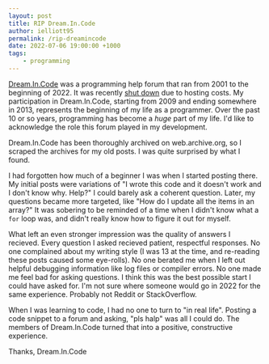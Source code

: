 ```yaml
---
layout: post
title: RIP Dream.In.Code
author: ielliott95
permalink: /rip-dreamincode
date: 2022-07-06 19:00:00 +1000
tags:
    - programming
---
```


[Dream.In.Code](https://web.archive.org/web/20220105235917/https://www.dreamincode.net/) was a
programming help forum that ran from 2001 to the beginning of 2022. It was recently [shut
down](https://web.archive.org/web/20220116161045/https://www.dreamincode.net/forums/topic/421898-dreamincode-shutting-down/)
due to hosting costs. My participation in Dream.In.Code, starting from 2009 and ending somewhere in
2013, represents the beginning of my life as a programmer. Over the past 10 or so years, programming
has become a *huge* part of my life. I'd like to acknowledge the role this forum played in my development.

Dream.In.Code has been thoroughly archived on web.archive.org, so I scraped
the archives for my old posts. I was quite surprised by what I found. 

I had forgotten how much of a beginner I was when I started posting there. 
My initial posts
were variations of "I wrote this code and it doesn't work and I don't know why. Help?" 
I could barely ask a coherent question.
Later, my questions became more targeted, like "How do I update all the items in an array?"
It was sobering to be reminded of a time when I didn't know what a `for` loop was, and didn't really
know how to figure it out for myself.

What left an even stronger impression was the quality of answers I recieved. Every question I asked
recieved patient, respectful responses. No one complained about my writing style (I was 13 at the time, and re-reading
these posts caused some eye-rolls). No one berated me when I left out helpful debugging information
like log files or compiler errors. No one made me feel bad for asking
questions. I think this was the best possible start I could have asked for. I'm not sure where
someone would go in 2022 for the same experience. Probably not Reddit or StackOverflow.

When I was learning to code, I had no one to turn to "in real life". Posting a code snippet to a
forum and asking, "pls halp" was all I could do. The members of Dream.In.Code turned that into a
positive, constructive experience.

Thanks, Dream.In.Code